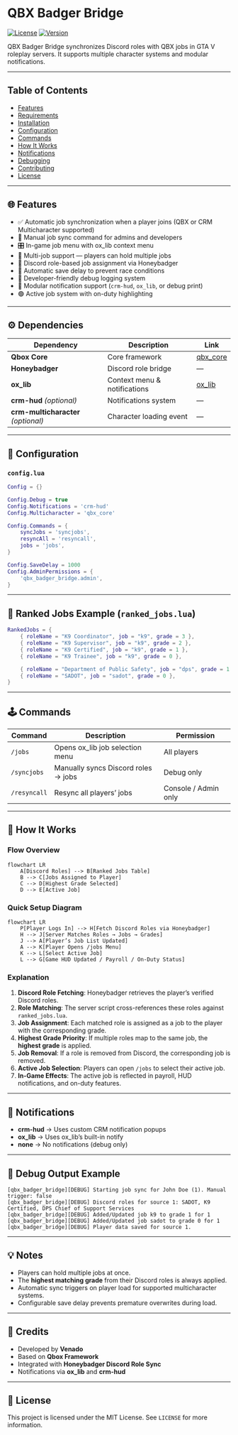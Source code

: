 # QBX Badger Bridge

[![License](https://img.shields.io/badge/license-MIT-green)](LICENSE)
[![Version](https://img.shields.io/badge/version-2.0.0-blue)]()

QBX Badger Bridge synchronizes Discord roles with QBX jobs in GTA V roleplay servers. It supports multiple character systems and modular notifications.

---

## Table of Contents

* [Features](#features)
* [Requirements](#requirements)
* [Installation](#installation)
* [Configuration](#configuration)
* [Commands](#commands)
* [How It Works](#how-it-works)
* [Notifications](#notifications)
* [Debugging](#debugging)
* [Contributing](#contributing)
* [License](#license)

---

## 🌐 Features

* ✅ Automatic job synchronization when a player joins (QBX or CRM Multicharacter supported)
* 🔄 Manual job sync command for admins and developers
* 🎛️ In-game job menu with ox_lib context menu
* 🧠 Multi-job support — players can hold multiple jobs
* 🧩 Discord role-based job assignment via Honeybadger
* 💾 Automatic save delay to prevent race conditions
* 🧰 Developer-friendly debug logging system
* 🔔 Modular notification support (`crm-hud`, `ox_lib`, or debug print)
* 🟢 Active job system with on-duty highlighting

---

## ⚙️ Dependencies

| Dependency                          | Description                  | Link                                                 |
| ----------------------------------- | ---------------------------- | ---------------------------------------------------- |
| **Qbox Core**                       | Core framework               | [qbx_core](https://github.com/Qbox-project/qbx_core) |
| **Honeybadger**                     | Discord role bridge          | —                                                    |
| **ox_lib**                          | Context menu & notifications | [ox_lib](https://github.com/overextended/ox_lib)     |
| **crm-hud** *(optional)*            | Notifications system         | —                                                    |
| **crm-multicharacter** *(optional)* | Character loading event      | —                                                    |

---

## 🧩 Configuration

### `config.lua`

```lua
Config = {}

Config.Debug = true
Config.Notifications = 'crm-hud'
Config.Multicharacter = 'qbx_core'

Config.Commands = {
    syncJobs = 'syncjobs',
    resyncAll = 'resyncall',
    jobs = 'jobs',
}

Config.SaveDelay = 1000
Config.AdminPermissions = {
    'qbx_badger_bridge.admin',
}
```

---

## 🧱 Ranked Jobs Example (`ranked_jobs.lua`)

```lua
RankedJobs = {
    { roleName = "K9 Coordinator", job = "k9", grade = 3 },
    { roleName = "K9 Supervisor", job = "k9", grade = 2 },
    { roleName = "K9 Certified", job = "k9", grade = 1 },
    { roleName = "K9 Trainee", job = "k9", grade = 0 },

    { roleName = "Department of Public Safety", job = "dps", grade = 1 },
    { roleName = "SADOT", job = "sadot", grade = 0 },
}
```

---

## 🕹️ Commands

| Command      | Description                         | Permission           |
| ------------ | ----------------------------------- | -------------------- |
| `/jobs`      | Opens ox_lib job selection menu     | All players          |
| `/syncjobs`  | Manually syncs Discord roles → jobs | Debug only           |
| `/resyncall` | Resync all players’ jobs            | Console / Admin only |

---

## 🧠 How It Works

### Flow Overview

```mermaid
flowchart LR
    A[Discord Roles] --> B[Ranked Jobs Table]
    B --> C[Jobs Assigned to Player]
    C --> D[Highest Grade Selected]
    D --> E[Active Job]
```


### Quick Setup Diagram

```mermaid
flowchart LR
    P[Player Logs In] --> H[Fetch Discord Roles via Honeybadger]
    H --> J[Server Matches Roles → Jobs → Grades]
    J --> A[Player’s Job List Updated]
    A --> K[Player Opens /jobs Menu]
    K --> L[Select Active Job]
    L --> G[Game HUD Updated / Payroll / On-Duty Status]
```

### Explanation

1. **Discord Role Fetching**: Honeybadger retrieves the player’s verified Discord roles.
2. **Role Matching**: The server script cross-references these roles against `ranked_jobs.lua`.
3. **Job Assignment**: Each matched role is assigned as a job to the player with the corresponding grade.
4. **Highest Grade Priority**: If multiple roles map to the same job, the **highest grade** is applied.
5. **Job Removal**: If a role is removed from Discord, the corresponding job is removed.
6. **Active Job Selection**: Players can open `/jobs` to select their active job.
7. **In-Game Effects**: The active job is reflected in payroll, HUD notifications, and on-duty features.

---

## 🔔 Notifications

* **crm-hud** → Uses custom CRM notification popups
* **ox_lib** → Uses ox_lib’s built-in notify
* **none** → No notifications (debug only)

---

## 🧩 Debug Output Example

```
[qbx_badger_bridge][DEBUG] Starting job sync for John Doe (1). Manual trigger: false
[qbx_badger_bridge][DEBUG] Discord roles for source 1: SADOT, K9 Certified, DPS Chief of Support Services
[qbx_badger_bridge][DEBUG] Added/Updated job k9 to grade 1 for 1
[qbx_badger_bridge][DEBUG] Added/Updated job sadot to grade 0 for 1
[qbx_badger_bridge][DEBUG] Player data saved for source 1.
```

---

## 💡 Notes

* Players can hold multiple jobs at once.
* The **highest matching grade** from their Discord roles is always applied.
* Automatic sync triggers on player load for supported multicharacter systems.
* Configurable save delay prevents premature overwrites during load.

---

## 🧰 Credits

* Developed by **Venado**
* Based on **Qbox Framework**
* Integrated with **Honeybadger Discord Role Sync**
* Notifications via **ox_lib** and **crm-hud**

---

## 📜 License

This project is licensed under the MIT License.
See `LICENSE` for more information.
